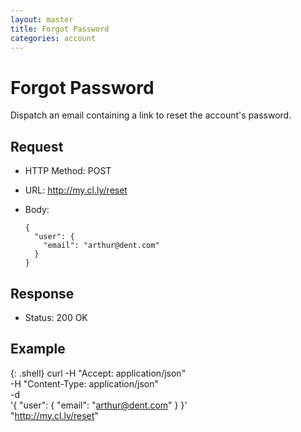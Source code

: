 ```yaml
---
layout: master
title: Forgot Password
categories: account
---
```


# Forgot Password

Dispatch an email containing a link to reset the account's password.


## Request

- HTTP Method: POST
- URL: http://my.cl.ly/reset
- Body:

      {
        "user": {
          "email": "arthur@dent.com"
        }
      }


## Response

- Status: 200 OK


## Example

{: .shell}
    curl -H "Accept: application/json" \
         -H "Content-Type: application/json" \
         -d \
           '{
              "user": {
                "email": "arthur@dent.com"
              }
            }' \
         "http://my.cl.ly/reset"
